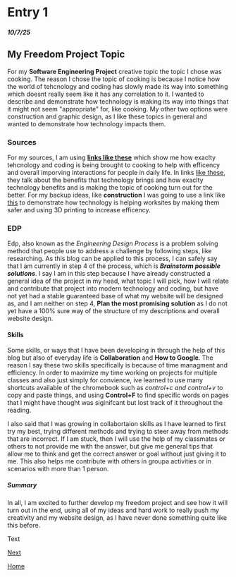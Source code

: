 # Entry 1
##### 10/7/25
## My Freedom Project Topic
For my **Software Engineering Project** creative topic the topic I chose was cooking. The reason I chose the topic of cooking is because I notice how the world of tehcnology and coding has slowly made its way into something which doesnt really seem like it has any correlation to it. I wanted to describe and demonstrate how technology is making its way into things that it might not seem "appropriate" for, like cooking. My other two options were construction and graphic design, as I like these topics in general and wanted to demonstrate how technology impacts them.

### Sources
For my sources, I am using **[links like these](https://kosciuskoconnect.com/blog/how-technology-is-changing-the-way-we-cook/)** which show me how exaclty tehcnology and coding is being brought to cooking to help with efficency and overall imporving interactions for people in daily life. In links [like these](https://ajeanneinthekitchen.com/2024/03/06/cooking-with-technology/), they talk about the benefits that technology brings and how exaclty technology benefits and is making the topic of cooking turn out for the better. For my backup ideas, like **construction** I was going to use a link like [this](https://www.rhumbix.com/blog/how-technology-in-construction-is-revolutionizing-the-industry) to demonstrate how technology is helping worksites by making them safer and using 3D printing to increase efficency.

### EDP 
Edp, also known as the _Engineering Design Process_ is a problem solving method that people use to address a challenge by following steps, like researching. As this blog can be applied to this process, I can safely say that I am currently in step 4 of the process, which is **_Brainstorm possible solutions_**. 
I say I am in this step because I have already constructed a general idea of the project in my head, what topic I will pick, how I will relate and contribute that project into modern technology and coding, but have not yet had a stable guaranteed base of what my website will be designed as, and I am neither on step 4, **Plan the most promising solution**
as I do not yet have a 100% sure way of the structure of my descriptions and overall website design.

#### Skills

Some skills, or ways that I have been developing in through the help of this blog but also of everyday life is **Collaboration** and **How to Google**. The reason I say these two skills specifically is because of time managment and efficiency. In order to maximize my time working on projects for multiple classes and also just simply for convience, ive learned to use many shortcuts available of the chromebook such as _control+c and control+v_ to copy and paste things, and using **Control+F** to find specific words on pages that I might have thought was siginifcant but lost track of it throughout the reading. 

I also said that I was growing in collabortaion skills as I have learned to first try my best, trying different methods and trying to steer away from methods that are incorrect. If I am stuck, then I will use the help of my classmates or others to not provide me with the answer, but give me general tips that allow me to think and get the correct answer or goal without just giving it to me. This also helps me contribute with others in groupa activities or in scenarios with more than 1 person.

##### Summary

In all, I am excited to further develop my freedom project and see how it will turn out in the end, using all of my ideas and hard work to really push my creativity and my website design, as I have never done something quite like this before.



Text

[Next](entry02.md)

[Home](../README.md)
